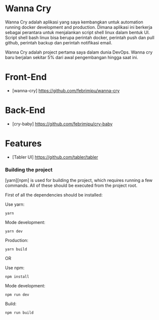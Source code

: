 #  Wanna Cry

Wanna Cry adalah aplikasi yang saya kembangkan untuk automation running docker development and production. Dimana aplikasi ini berkerja sebagai perantara untuk menjalankan script shell linux dalam bentuk UI. Script shell bash linux bisa berupa perintah docker, perintah push dan pull github, perintah backup dan perintah notifikasi email.

Wanna Cry adalah project pertama saya dalam dunia DevOps. Wanna cry baru berjalan sekitar 5% dari awal pengembangan hingga saat ini.


# Front-End  
- [wanna-cry] https://github.com/febrimipu/wanna-cry
# Back-End
- [cry-baby] https://github.com/febrimipu/cry-baby


# Features
- [Tabler UI] https://github.com/tabler/tabler

### Building the project

[yarn][npm] is used for building the project, which requires running a few commands. All of these should be executed from the project root.

First of all the dependencies should be installed:

Use yarn:

```
yarn
```
Mode development:

```
yarn dev
```

Production:
```
yarn build
```

OR

Use npm:
```
npm install
```

Mode development:

```
npm run dev
```

Build:

```
npm run build
```
